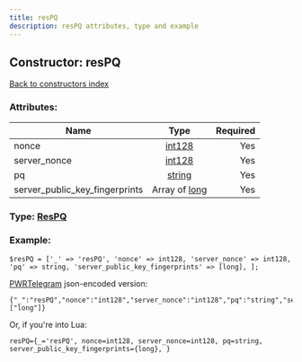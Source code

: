 ```yaml
---
title: resPQ
description: resPQ attributes, type and example
---
```

## Constructor: resPQ  
[Back to constructors index](index.md)



### Attributes:

| Name     |    Type       | Required |
|----------|:-------------:|---------:|
|nonce|[int128](../types/int128.md) | Yes|
|server\_nonce|[int128](../types/int128.md) | Yes|
|pq|[string](../types/string.md) | Yes|
|server\_public\_key\_fingerprints|Array of [long](../types/long.md) | Yes|



### Type: [ResPQ](../types/ResPQ.md)


### Example:

```
$resPQ = ['_' => 'resPQ', 'nonce' => int128, 'server_nonce' => int128, 'pq' => string, 'server_public_key_fingerprints' => [long], ];
```  

[PWRTelegram](https://pwrtelegram.xyz) json-encoded version:

```
{"_":"resPQ","nonce":"int128","server_nonce":"int128","pq":"string","server_public_key_fingerprints":["long"]}
```


Or, if you're into Lua:  


```
resPQ={_='resPQ', nonce=int128, server_nonce=int128, pq=string, server_public_key_fingerprints={long}, }

```


